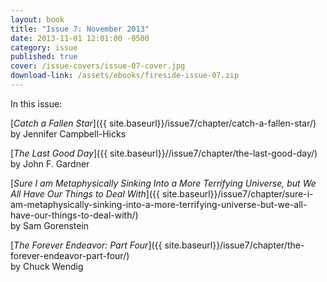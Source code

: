 ```yaml
---
layout: book
title: "Issue 7: November 2013"
date: 2013-11-01 12:01:00 -0500
category: issue
published: true
cover: /issue-covers/issue-07-cover.jpg
download-link: /assets/ebooks/fireside-issue-07.zip
---
```


In this issue:

[_Catch a Fallen Star_]({{ site.baseurl}}/issue7/chapter/catch-a-fallen-star/)<br/>
by Jennifer Campbell-Hicks

[_The Last Good Day_]({{ site.baseurl}}//issue7/chapter/the-last-good-day/)<br/>
by John F. Gardner

[_Sure I am Metaphysically Sinking Into a More Terrifying Universe, but We All Have Our Things to Deal With_]({{ site.baseurl}}/issue7/chapter/sure-i-am-metaphysically-sinking-into-a-more-terrifying-universe-but-we-all-have-our-things-to-deal-with/)<br/>
by Sam Gorenstein

[_The Forever Endeavor: Part Four_]({{ site.baseurl}}/issue7/chapter/the-forever-endeavor-part-four/)<br/>
by Chuck Wendig

